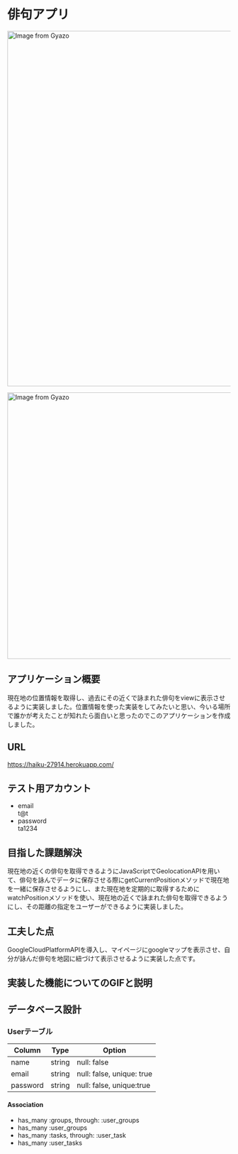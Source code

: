 # 俳句アプリ

<a href="https://gyazo.com/028aeb19a7454c3a1c2b6151b11f8025"><img src="https://i.gyazo.com/028aeb19a7454c3a1c2b6151b11f8025.png" alt="Image from Gyazo" width="800"/></a>

<a href="https://gyazo.com/d589b1278b37b6eca8f8e4af74297043"><img src="https://i.gyazo.com/d589b1278b37b6eca8f8e4af74297043.png" alt="Image from Gyazo" width="600"/></a>


## アプリケーション概要  
現在地の位置情報を取得し、過去にその近くで詠まれた俳句をviewに表示させるように実装しました。位置情報を使った実装をしてみたいと思い、今いる場所で誰かが考えたことが知れたら面白いと思ったのでこのアプリケーションを作成しました。

## URL
https://haiku-27914.herokuapp.com/

## テスト用アカウント
* email  
t@t  
* password  
ta1234

## 目指した課題解決
現在地の近くの俳句を取得できるようにJavaScriptでGeolocationAPIを用いて、俳句を詠んでデータに保存させる際にgetCurrentPositionメソッドで現在地を一緒に保存させるようにし、また現在地を定期的に取得するためにwatchPositionメソッドを使い、現在地の近くで詠まれた俳句を取得できるようにし、その距離の指定をユーザーができるように実装しました。

## 工夫した点
GoogleCloudPlatformAPIを導入し、マイページにgoogleマップを表示させ、自分が詠んだ俳句を地図に紐づけて表示させるように実装した点です。

## 実装した機能についてのGIFと説明

## データベース設計

### Userテーブル

|Column|Type|Option|
|------|----|------|
|name|string|null: false|
|email|string|null: false, unique: true|
|password|string|null: false, unique:true|

#### Association

- has_many  :groups, through: :user_groups
- has_many  :user_groups
- has_many  :tasks, through: :user_task
- has_many  :user_tasks
